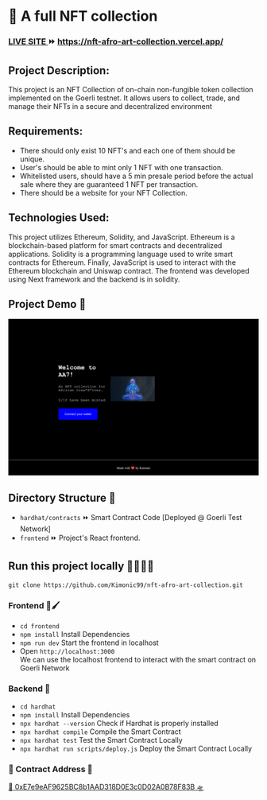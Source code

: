# 💎 A full NFT collection

### [LIVE SITE ](https://nft-afro-art-collection.vercel.app/) ⏩ https://nft-afro-art-collection.vercel.app/

## Project Description:
This project is an NFT Collection of on-chain non-fungible token collection implemented on the Goerli testnet.
It allows users to collect, trade, and manage their NFTs in a secure and decentralized environment

## Requirements:
- There should only exist 10 NFT's and each one of them should be unique.
- User's should be able to mint only 1 NFT with one transaction.
- Whitelisted users, should have a 5 min presale period before the actual sale where they are guaranteed 1 NFT per transaction.
- There should be a website for your NFT Collection.

## Technologies Used:
This project utilizes Ethereum, Solidity, and JavaScript. 
Ethereum is a blockchain-based platform for smart contracts and decentralized applications. 
Solidity is a programming language used to write smart contracts for Ethereum. 
Finally, JavaScript is used to interact with the Ethereum blockchain and Uniswap contract.
The frontend was developed using Next framework and the backend is in solidity.

## Project Demo 🎥
![Demo](./afro-art.png)

## Directory Structure 📂
- `hardhat/contracts` ⏩ Smart Contract Code [Deployed @ Goerli Test Network]
- `frontend` ⏩ Project's React frontend.

## Run this project locally 🏃🏾‍♂️💨

```shell
git clone https://github.com/Kimonic99/nft-afro-art-collection.git
```

### Frontend 🎨🖌

- `cd frontend`
- `npm install` Install Dependencies
- `npm run dev` Start the frontend in localhost 
- Open `http://localhost:3000` <br />
We can use the localhost frontend to interact with the smart contract on Goerli Network

### Backend 🔗

- `cd hardhat`
- `npm install` Install Dependencies
- `npx hardhat --version` Check if Hardhat is properly installed 
- `npx hardhat compile` Compile the Smart Contract
- `npx hardhat test` Test the Smart Contract Locally
- `npx hardhat run scripts/deploy.js` Deploy the Smart Contract Locally


### 💎 Contract Address 💎
[🚀  0xE7e9eAF9625BC8b1AAD318D0E3c0D02A0B78F83B 🛸](https://goerli.etherscan.io/address/0xE7e9eAF9625BC8b1AAD318D0E3c0D02A0B78F83B)
